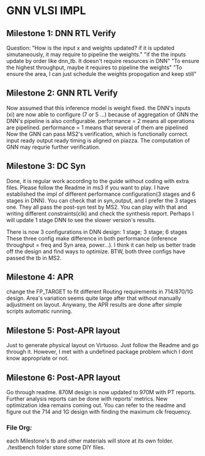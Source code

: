 # GNN VLSI IMPL

## Milestone 1: DNN RTL Verify
Question: "How is the input x and weights updated? if it is updated simutaneously, it may require to pipeline the weights."
"if the the inputs update by order like dnn_tb. It doesn't require resources in DNN"
"To ensure the highest throughput, maybe it requires to pipeline the weights"
"To ensure the area, I can just schedule the weights propogation and keep still"

## Milestone 2: GNN RTL Verify
Now assumed that this inference model is weight fixed.
the DNN's inputs (xi) are now able to configure (7 or 5 ...) because of aggregation of GNN
the DNN's pipeline is also configurable. performance = 2 means all operations are pipelined.
performance = 1 means that several of them are pipelined
Now the GNN can pass MS2's verification, which is functionally correct. input ready output ready timing is aligned on piazza.
The computation of GNN may requrie further verification.


## Milestone 3: DC Syn
Done, it is regular work according to the guide without coding with extra files. Please follow the Readme in ms3 if you want to play. I have established the impl of different performance configuration(3 stages and 6 stages in DNN). You can check that in syn_output, and I prefer the 3 stages one. They all pass the post-syn test by MS2. You can play with that and writing different constraints(clk) and check the synthesis report. Perhaps I will update 1 stage DNN to see the slower version's results.

There is now 3 configurations in DNN design: 1 stage; 3 stage; 6 stages
These three config make difference in both performance (inference throughput = freq and Syn area, power...). I think it can help us better trade off the design and find ways to optimize. BTW, both three configs have passed the tb in MS2.

## Milestone 4: APR
change the FP_TARGET to fit different Routing requirements in 714/870/1G design. Area's variation seems quite large after that without manually adjustment on layout. Anywany, the APR results are done after simple scripts automatic running.

## Milestone 5: Post-APR layout
Just to generate physical layout on Virtuoso. Just follow the Readme and go through it. However, I met with a undefined package problem which I dont know appropriate or not.

## Milestone 6: Post-APR layout
Go through readme. 870M design is now updated to 970M with PT reports. Further analysis reports can be done with reports' metrics. New optimization idea remains coming out. You can refer to the readme and figure out the 714 and 1G design with finding the maximum clk frequency.

### File Org:
each Milestone's tb and other materials will store at its own folder. ./testbench folder store some DIY files.
